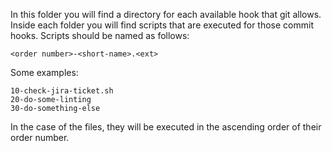 In this folder you will find a directory for each available hook that git allows.  Inside each
folder you will find scripts that are executed for those commit hooks.  Scripts should be named
as follows:

    <order number>-<short-name>.<ext>
    
Some examples:

    10-check-jira-ticket.sh
    20-do-some-linting
    30-do-something-else

In the case of the files, they will be executed in the ascending order of their order number.
